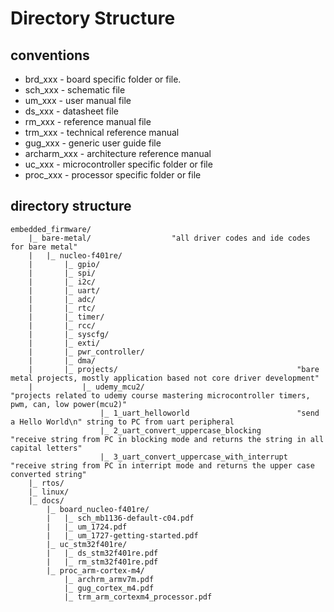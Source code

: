 # Directory Structure

## conventions
 - brd_xxx - board specific folder or file.
 - sch_xxx - schematic file
 - um_xxx  - user manual file
 - ds_xxx  - datasheet file
 - rm_xxx  - reference manual file
 - trm_xxx - technical reference manual
 - gug_xxx - generic user guide file
 - archarm_xxx - architecture reference manual
 - uc_xxx  - microcontroller specific folder or file
 - proc_xxx - processor specific folder or file

## directory structure

```
embedded_firmware/    
	|_ bare-metal/ 					"all driver codes and ide codes for bare metal"  
	|	|_ nucleo-f401re/ 						              
	|		|_ gpio/ 							          
	|		|_ spi/ 							  
	|		|_ i2c/ 							  
	|		|_ uart/ 						  
	|		|_ adc/ 							  
	|		|_ rtc/ 							  
	|		|_ timer/ 							  
	|		|_ rcc/ 							  
	|		|_ syscfg/ 							  
	|		|_ exti/ 							  
	|		|_ pwr_controller/ 					  
	|		|_ dma/ 							  
	|		|_ projects/						                "bare metal projects, mostly application based not core driver development"    
	|			|_ udemy_mcu2/                                  "projects related to udemy course mastering microcontroller timers, pwm, can, low power(mcu2)"    
                    |_ 1_uart_helloworld                        "send a Hello World\n" string to PC from uart peripheral  
                    |_ 2_uart_convert_uppercase_blocking        "receive string from PC in blocking mode and returns the string in all capital letters"  
                    |_ 3_uart_convert_uppercase_with_interrupt  "receive string from PC in interript mode and returns the upper case converted string"  
	|_ rtos/  
	|_ linux/  
	|_ docs/  
		|_ board_nucleo-f401re/  
		|	|_ sch_mb1136-default-c04.pdf  
		|	|_ um_1724.pdf  
		|	|_ um_1727-getting-started.pdf  
		|_ uc_stm32f401re/  
		|	|_ ds_stm32f401re.pdf  
		|	|_ rm_stm32f401re.pdf  
		|_ proc_arm-cortex-m4/  
			|_ archrm_armv7m.pdf  
			|_ gug_cortex_m4.pdf  
			|_ trm_arm_cortexm4_processor.pdf  
```
